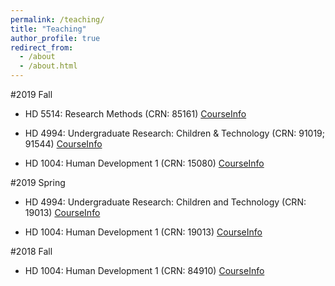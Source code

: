 ```yaml
---
permalink: /teaching/
title: "Teaching"
author_profile: true
redirect_from: 
  - /about
  - /about.html
---
```



#2019 Fall

* HD 5514: Research Methods (CRN: 85161) [CourseInfo](https://koeunchoi.github.io/teaching/2019-08-teaching-3)

* HD 4994: Undergraduate Research: Children & Technology (CRN: 91019; 91544) [CourseInfo](https://koeunchoi.github.io/teaching/2019-08-teaching-2)

* HD 1004: Human Development 1 (CRN: 15080) [CourseInfo](https://koeunchoi.github.io/teaching/2019-08-teaching-1)


#2019 Spring

* HD 4994: Undergraduate Research: Children and Technology (CRN: 19013) [CourseInfo](https://koeunchoi.github.io/teaching/2019-01-teaching-2)

* HD 1004: Human Development 1 (CRN: 19013) [CourseInfo](https://koeunchoi.github.io/teaching/2019-01-teaching-1)


#2018 Fall

* HD 1004: Human Development 1 (CRN: 84910) [CourseInfo](https://koeunchoi.github.io/teaching/2018-08-teaching-1)
